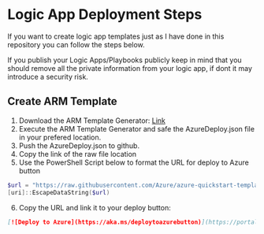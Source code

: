 # Logic App Deployment Steps
If you want to create logic app templates just as I have done in this repository you can follow the steps below.

If you publish your Logic Apps/Playbooks publicly keep in mind that you should remove all the private information from your logic app, if dont it may introduce a security risk.

## Create ARM Template
1. Download the ARM Template Generator: [Link](https://aka.ms/Playbook-ARM-Template-Generator)
2. Execute the ARM Template Generator and safe the AzureDeploy.json file in your prefered location.
3. Push the AzureDeploy.json to github.
4. Copy the link of the raw file location
5. Use the PowerShell Script below to format the URL for deploy to Azure button
```PowerShell
$url = "https://raw.githubusercontent.com/Azure/azure-quickstart-templates/master/quickstarts/microsoft.storage/storage-account-create/azuredeploy.json"
[uri]::EscapeDataString($url)
```
6. Copy the URL and link it to your deploy button:
```Markdown
[![Deploy to Azure](https://aka.ms/deploytoazurebutton)](https://portal.azure.com/#create/Microsoft.Template/uri/https%3A%2F%2Fdev.azure.com%2Forgname%2Fprojectname%2F_apis%2Fgit%2Frepositories%2Freponame%2Fitems%3FscopePath%3D%2freponame%2fazuredeploy.json%26api-version%3D6.0)
```